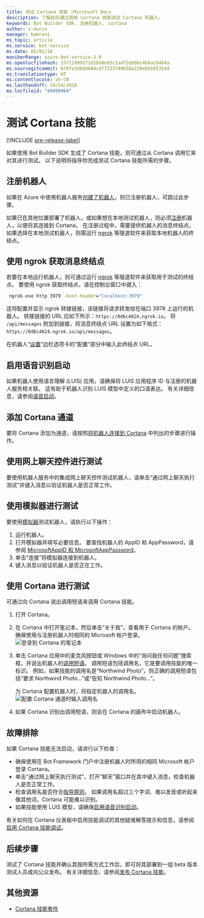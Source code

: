 ```yaml
---
title: 测试 Cortana 技能 |Microsoft Docs
description: 了解如何通过调用 Cortana 技能测试 Cortana 机器人。
keywords: Bot Builder SDK, 注册机器人, cortana
author: v-ducvo
manager: kamrani
ms.topic: article
ms.service: bot-service
ms.date: 05/01/18
monikerRange: azure-bot-service-3.0
ms.openlocfilehash: 15711999271d1bb8e93c1ad72eb0bc4b6acb484a
ms.sourcegitcommit: b78fe3d8dd604c4f7233740658a229e85b8535dd
ms.translationtype: HT
ms.contentlocale: zh-CN
ms.lasthandoff: 10/24/2018
ms.locfileid: "49999964"
---
```

# <a name="test-a-cortana-skill"></a>测试 Cortana 技能

[!INCLUDE [pre-release-label](includes/pre-release-label-v3.md)]
 
如果使用 Bot Builder SDK 生成了 Cortana 技能，则可通过从 Cortana 调用它来对其进行测试。 以下说明将指导你完成测试 Cortana 技能所需的步骤。

## <a name="register-your-bot"></a>注册机器人
如果在 Azure 中使用机器人服务[创建了机器人](~/bot-service-quickstart.md)，则已注册机器人，可跳过此步骤。

如果已在其他位置部署了机器人，或如果想在本地测试机器人，则必须[注册](bot-service-quickstart-registration.md)机器人，以便将其连接到 Cortana。 在注册过程中，需要提供机器人的消息终结点。 如果选择在本地测试机器人，则需运行 [ngrok](http://ngrok.com) 等隧道软件来获取本地机器人的终结点。

## <a name="get-messaging-endpoint-using-ngrok"></a>使用 ngrok 获取消息终结点

若要在本地运行机器人，则可通过运行 [ngrok](https://ngrok.com) 等隧道软件来获取用于测试的终结点。 要使用 ngrok 获取终结点，请在控制台窗口中键入： 

```cmd
 ngrok.exe http 3979 -host-header="localhost:3979"
``` 

这将配置并显示 ngrok 转接链接，该链接将请求转发给在端口 3978 上运行的机器人。 转接链接的 URL 应如下所示：`https://0d6c4024.ngrok.io`。  将 `/api/messages` 附加到链接，将消息终结点 URL 设置为如下格式：`https://0d6c4024.ngrok.io/api/messages`。 

在机器人“[设置](~/bot-service-manage-settings.md)”边栏选项卡的“配置”部分中输入此终结点 URL。

## <a name="enable-speech-recognition-priming"></a>启用语音识别启动
如果机器人使用语言理解 (LUIS) 应用，请确保将 LUIS 应用程序 ID 与注册的机器人服务相关联。 这有助于机器人识别 LUIS 模型中定义的口语表达。 有关详细信息，请参阅[语音启动](~/bot-service-manage-speech-priming.md)。

## <a name="add-the-cortana-channel"></a>添加 Cortana 通道
要将 Cortana 添加为通道，请按照[将机器人连接到 Cortana](bot-service-channel-connect-cortana.md) 中列出的步骤进行操作。

## <a name="test-using-web-chat-control"></a>使用网上聊天控件进行测试

要使用机器人服务中的集成网上聊天控件测试机器人，请单击“通过网上聊天执行测试”并键入消息以验证机器人是否正常工作。

## <a name="test-using-emulator"></a>使用模拟器进行测试

要使用[模拟器](~/bot-service-debug-emulator.md)测试机器人，请执行以下操作：

1. 运行机器人。
2. 打开模拟器并填写必要信息。 要查找机器人的 AppID 和 AppPassword，请参阅 [MicrosoftAppID 和 MicrosoftAppPassword](bot-service-manage-overview.md#microsoftappid-and-microsoftapppassword)。 
3. 单击“连接”将模拟器连接到机器人。
4. 键入消息以验证机器人是否正在工作。

## <a name="test-using-cortana"></a>使用 Cortana 进行测试
可通过向 Cortana 说出调用短语来调用 Cortana 技能。 
1. 打开 Cortana。
2. 在 Cortana 中打开笔记本，然后单击“关于我”，查看用于 Cortana 的帐户。 确保使用与注册机器人时相同的 Microsoft 帐户登录。 
   ![登录到 Cortana 的笔记本](~/media/cortana/cortana-notebook.png)
2. 单击 Cortana 应用中的麦克风按钮或 Windows 中的“询问我任何问题”搜索框，并说出机器人的[调用短语][InvocationNameGuidelines]。 调用短语包括调用名，它是要调用技能的唯一标识。 例如，如果技能的调用名是“Northwind Photo”，则正确的调用短语包括“要求 Northwind Photo...”或“告知 Northwind Photo...”。

   为 Cortana 配置机器人时，将指定机器人的调用名。
   ![配置 Cortana 通道时输入调用名](~/media/cortana/cortana-invocation-name-callout.png)

3. 如果 Cortana 识别出调用短语，则会在 Cortana 的画布中启动机器人。 

## <a name="troubleshoot"></a>故障排除

如果 Cortana 技能无法启动，请进行以下检查：
* 确保使用在 Bot Framework 门户中注册机器人时所用的相同 Microsoft 帐户登录 Cortana。
* 单击“通过网上聊天执行测试”，打开“聊天”窗口并在其中键入消息，检查机器人是否正常工作。
* 检查调用名是否符合[指导原则][InvocationNameGuidelines]。 如果调用名超过三个字词、难以发音或听起来像其他词，Cortana 可能难以识别。
* 如果技能使用 LUIS 模型，请确保[启用语音识别启动](~/bot-service-manage-speech-priming.md)。

有关如何在 Cortana 仪表板中启用技能调试的其他疑难解答提示和信息，请参阅[启用 Cortana 技能调试][Cortana-TestBestPractice]。 


## <a name="next-steps"></a>后续步骤

测试了 Cortana 技能并确认其按所需方式工作后，即可将其部署到一组 beta 版本测试人员或向公众发布。 有关详细信息，请参阅[发布 Cortana 技能][Cortana-Publish]。

## <a name="additional-resources"></a>其他资源
* [Cortana 技能套件][CortanaGetStarted]

[CortanaGetStarted]: /cortana/getstarted

[BFPortal]: https://dev.botframework.com/
[CortanaDevCenter]: https://developer.microsoft.com/en-us/cortana

[CortanaSpecificEntities]: https://aka.ms/lgvcto
[CortanaAuth]: https://aka.ms/vsdqcj

[InvocationNameGuidelines]: https://aka.ms/cortana-invocation-guidelines 


[Cortana-Debug]: https://aka.ms/cortana-enable-debug
[Cortana-TestBestPractice]: https://aka.ms/cortana-test-best-practice
[Cortana-Publish]: /cortana/skills/publish-skill
